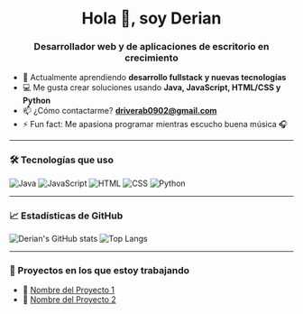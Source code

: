 <h1 align="center">Hola 👋, soy Derian</h1>
<h3 align="center">Desarrollador web y de aplicaciones de escritorio en crecimiento</h3>

- 🌱 Actualmente aprendiendo **desarrollo fullstack y nuevas tecnologías**
- 💻 Me gusta crear soluciones usando **Java, JavaScript, HTML/CSS y Python**
- 📫 ¿Cómo contactarme? **driverab0902@gmail.com**
- ⚡ Fun fact: Me apasiona programar mientras escucho buena música 🎧

---

### 🛠️ Tecnologías que uso

![Java](https://img.shields.io/badge/Java-%23ED8B00.svg?style=flat&logo=java&logoColor=white)
![JavaScript](https://img.shields.io/badge/JavaScript-%23F7DF1E.svg?style=flat&logo=javascript&logoColor=black)
![HTML](https://img.shields.io/badge/HTML5-%23E34F26.svg?style=flat&logo=html5&logoColor=white)
![CSS](https://img.shields.io/badge/CSS3-%231572B6.svg?style=flat&logo=css3&logoColor=white)
![Python](https://img.shields.io/badge/Python-%233776AB.svg?style=flat&logo=python&logoColor=white)

---

### 📈 Estadísticas de GitHub

![Derian's GitHub stats](https://github-readme-stats.vercel.app/api?username=Derian0902&show_icons=true&theme=tokyonight)
![Top Langs](https://github-readme-stats.vercel.app/api/top-langs/?username=Derian0902&layout=compact&theme=tokyonight)

---

### 🚀 Proyectos en los que estoy trabajando
- 🎯 [Nombre del Proyecto 1](#)
- 🎨 [Nombre del Proyecto 2](#)

